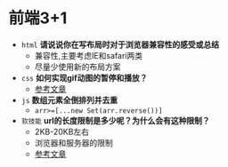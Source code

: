 # 前端3+1
- `html` **请说说你在写布局时对于浏览器兼容性的感受或总结**
  - 兼容性,主要考虑IE和safari两类
  - 尽量少使用新的布局方案
- `css` **如何实现gif动图的暂停和播放？**
  - [参考文章](https://www.zhangxinxu.com/wordpress/2015/12/css3-animation-js-canvas-gif-pause-stop-play/)
- `js` **数组元素全倒排列并去重**
  - `arr>=[...new Set(arr.reverse())]`
- `软技能` **url的长度限制是多少呢？为什么会有这种限制？**
  - 2KB-20KB左右
  - 浏览器和服务器的限制
  - [参考文章](http://blog.sina.com.cn/s/blog_62fc65d90100onhm.html)